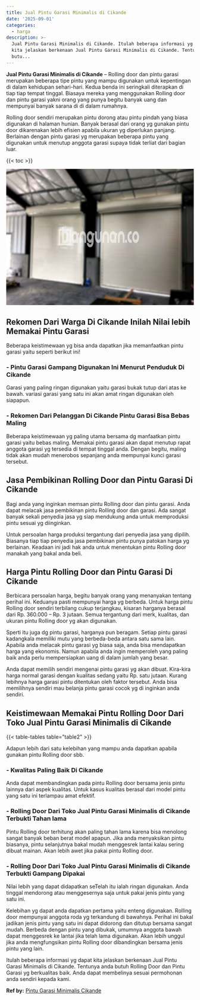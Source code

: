 ```yaml
---
title: Jual Pintu Garasi Minimalis di Cikande
date: '2025-09-01'
categories:
  - harga
description: >-
  Jual Pintu Garasi Minimalis di Cikande. Itulah beberapa informasi yg dapat
  kita jelaskan berkenaan Jual Pintu Garasi Minimalis di Cikande. Tentunya anda
  butu...
---
```


**Jual Pintu Garasi Minimalis di Cikande** – Rolling door dan pintu garasi merupakan beberapa tipe pintu yang mampu digunakan untuk kepentingan di dalam kehidupan sehari-hari. Kedua benda ini seringkali diterapkan di tiap tiap tempat tinggal. Biasaya mereka yang menggunakan Rolling door dan pintu garasi yakni orang yang punya begitu banyak uang dan mempunyai banyak sarana di di dalam rumahnya.

Rolling door sendiri merupakan pintu dorong atau pintu pindah yang biasa digunakan di halaman hunian. Banyak berasal dari orang yg gunakan pintu door dikarenakan lebih efisien apabila ukuran yg diperlukan panjang. Berlainan dengan pintu garasi yg merupakan beberapa pintu yang digunakan untuk menutup anggota garasi supaya tidak terliat dari bagian luar.

{{< toc >}}

![Jual Pintu Garasi Minimalis di Cikande](/images/pintu-garasi-58.png)

## Rekomen Dari Warga Di Cikande Inilah Nilai lebih Memakai Pintu Garasi

Beberapa keistimewaan yg bisa anda dapatkan jika memanfaatkan pintu garasi yaitu seperti berikut ini!

### \- Pintu Garasi Gampang Digunakan Ini Menurut Penduduk Di Cikande

Garasi yang paling ringan digunakan yaitu garasi bukak tutup dari atas ke bawah. variasi garasi yang satu ini akan amat ringan digunakan oleh siapapun.

### \- Rekomen Dari Pelanggan Di Cikande Pintu Garasi Bisa Bebas Maling

Beberapa keistimewaan yg paling utama bersama dg manfaatkan pintu garasi yaitu bebas maling. Memakai pintu garasi akan dapat menutup rapat anggota garasi yg tersedia di tempat tinggal anda. Dengan begitu, maling tidak akan mudah menerobos sepanjang anda mempunyai kunci garasi tersebut.

## Jasa Pembikinan Rolling Door dan Pintu Garasi Di Cikande

Bagi anda yang inginkan memsan pintu Rolling door dan pintu garasi. Anda dapat melacak jasa pembikinan pintu Rolling door dan garasi. Ada sangat banyak sekali penyedia jasa yg siap mendukung anda untuk memproduksi pintu sesuai yg diinginkan.

Untuk persoalan harga produksi tergantung dari penyedia jasa yang dipilih. Biasanya tiap tiap penyedia jasa pembikinan pintu punya patokan harga yg berlainan. Keadaan ini jadi hak anda untuk menentukan pintu Rolling door manakah yang bakal anda beli.

## Harga Pintu Rolling Door dan Pintu Garasi Di Cikande

Berbicara persoalan harga, begitu banyak orang yang menanyakan tentang perihal ini. Keduanya pasti mempunyai harga yg berbeda. Untuk harga pintu Rolling door sendiri terbilang cukup terjangkau, kisaran harganya berasal dari Rp. 360.000 – Rp. 3 jutaan. Semua tergantung dari merk, kualitas, dan ukuran pintu Rolling door yg akan digunakan.

Sperti itu juga dg pintu garasi, harganya pun beragam. Setiap pintu garasi kadangkala memiliki mutu yang berbeda-beda antara satu sama lain. Apabila anda melacak pintu garasi yg biasa saja, anda bisa mendapatkan harga yang ekonomis. Namun apabila anda ingin memperoleh yang paling baik anda perlu mempersiapkan uang di dalam jumlah yang besar.

Anda dapat memilih sendiri mengenai pintu garasi yg akan dibuat. Kira-kira harga normal garasi dengan kualitas sedang yaitu Rp. satu jutaan. Kurang lebihnya harga garasi pintu ditentukan oleh faktor tersebut. Anda bisa memilihnya sendiri mau belanja pintu garasi cocok yg di inginkan anda sendiri.

## Keistimewaan Memakai Pintu Rolling Door Dari Toko Jual Pintu Garasi Minimalis di Cikande

{{< table-tables table="table2" >}}

Adapun lebih dari satu kelebihan yang mampu anda dapatkan apabila gunakan pintu Rolling door sbb.

### \- Kwalitas Paling Baik Di Cikande

Anda dapat membandingkan pada pintu Rolling door bersama jenis pintu lainnya dari aspek kualitas. Untuk kasus kualitas berasal dari model pintu yang satu ini terlampau amat efektif.

### \- Rolling Door Dari Toko Jual Pintu Garasi Minimalis di Cikande Terbukti Tahan lama

Pintu Rolling door terhitung akan paling tahan lama karena bisa menolong sangat banyak beban berat model apapun. Jika anda menyaksikan pintu biasanya, pintu selanjutnya bakal mudah menggesrek lantai kalau sering dibuat mainan. Akan lebih awet jika pakai pintu Rolling door.

### \- Rolling Door Dari Toko Jual Pintu Garasi Minimalis di Cikande Terbukti Gampang Dipakai

Nilai lebih yang dapat didapatkan seTelah itu ialah ringan digunakan. Anda tinggal mendorong atau menggesernya saja untuk pakai jenis pintu yang satu ini.

Kelebihan yg dapat anda dapatkan pertama yaitu enteng digunakan. Rolling door mempunyai anggota roda yg terkandung di bawahnya. Perihal ini bakal jadikan jenis pintu yang satu ini dapat didorong dan ditutup bersama sangat mudah. Berbeda dengan pintu yang dibukak, umumnya anggota bawah dapat menggesrek ke lantai jika telah lama digunakan. Akan lebih unggul jika anda mengfungsikan pintu Rolling door dibandingkan bersama jenis pintu yang lain.

Itulah beberapa informasi yg dapat kita jelaskan berkenaan Jual Pintu Garasi Minimalis di Cikande. Tentunya anda butuh Rolling Door dan Pintu Garasi yg berkualitas baik. Anda dapat membelinya sesuai permohonan anda sendiri kepada kami.

**Ref by:** [Pintu Garasi Minimalis Cikande](https://id.wikipedia.org/wiki/Pintu)
